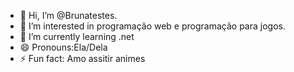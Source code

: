 - 👋 Hi, I’m @Brunatestes.
- 👀 I’m interested in programação web e programação para jogos.
- 🌱 I’m currently learning .net
- 😄 Pronouns:Ela/Dela
- ⚡ Fun fact: Amo assitir animes

<!---
Brunatestes/Brunatestes is a ✨ special ✨ repository because its `README.md` (this file) appears on your GitHub profile.
You can click the Preview link to take a look at your changes.
--->
